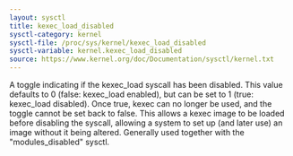 ```yaml
---
layout: sysctl
title: kexec_load_disabled
sysctl-category: kernel
sysctl-file: /proc/sys/kernel/kexec_load_disabled
sysctl-variable: kernel.kexec_load_disabled
source: https://www.kernel.org/doc/Documentation/sysctl/kernel.txt
---
```


A toggle indicating if the kexec_load syscall has been disabled. This
value defaults to 0 (false: kexec_load enabled), but can be set to 1
(true: kexec_load disabled). Once true, kexec can no longer be used, and
the toggle cannot be set back to false. This allows a kexec image to be
loaded before disabling the syscall, allowing a system to set up (and
later use) an image without it being altered. Generally used together
with the "modules_disabled" sysctl.

